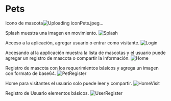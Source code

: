 # Pets
Icono de mascota![Uploading iconPets.jpeg…]()


Splash muestra una imagen en movimiento.
![Splash](https://user-images.githubusercontent.com/65816817/182420103-74657c04-47c1-4370-b452-2728165b1c1c.jpeg)


Acceso a la aplicación, agregar usuario o entrar como visitante.
![Login](https://user-images.githubusercontent.com/65816817/182421823-45dc85d8-02db-4187-b7d6-099557b29b71.jpeg)


Accesando al la applicación muestra la lista de mascotas y el usuario puede agregar un registro de mascota o compartir la información.
![Home](https://user-images.githubusercontent.com/65816817/182423100-1715838e-3fa2-4912-bf7d-628efede3e2b.jpeg)


Registro de mascota con los requerimientos básicos y agrega un imagen con formato de base64.
![PetRegister](https://user-images.githubusercontent.com/65816817/182424242-4b58a685-770b-4094-9ae1-747abd377133.jpeg)


Home para visitantes el usuario solo puede leer y compartir.
![HomeVisit](https://user-images.githubusercontent.com/65816817/182428288-3034c83b-dc34-427a-9b34-b6e392768ae6.jpeg)
 
 
Registro de Usuario elementos básicos.
![UserRegister](https://user-images.githubusercontent.com/65816817/182428749-b6c8fc28-0c51-4113-b71b-e421731360b6.jpeg)
